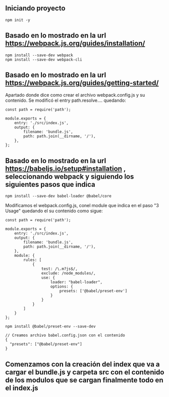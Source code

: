 ## Iniciando proyecto
```
npm init -y
```

## Basado en lo mostrado en la url https://webpack.js.org/guides/installation/

```
npm install --save-dev webpack
npm install --save-dev webpack-cli
```

## Basado en lo mostrado en la url https://webpack.js.org/guides/getting-started/
Apartado donde dice como crear el archivo webpack.config.js y su contenido.
Se modificó el entry path.resolve.... quedando: 

```
const path = require('path');

module.exports = {
    entry: './src/index.js',
    output: {
        filename: 'bundle.js',
        path: path.join(__dirname, '/'),
    },
};
```


## Basado en lo mostrado en la url https://babeljs.io/setup#installation , seleccionando webpack y siguiendo los siguientes pasos que indica

```
npm install --save-dev babel-loader @babel/core
```

Modificamos el webpack.config.js, conel module que indica en el paso "3 Usage" quedando el su contenido como sigue:

```
const path = require('path');

module.exports = {
    entry: './src/index.js',
    output: {
        filename: 'bundle.js',
        path: path.join(__dirname, '/'),
    },
    module: {
        rules: [
            {
                test: /\.m?js$/,
                exclude: /node_modules/,
                use: {
                    loader: "babel-loader",
                    options: {
                        presets: ['@babel/preset-env']
                    }
                }
            }
        ]
    }
};
```

```
npm install @babel/preset-env --save-dev
```

```
// Creamos archivo babel.config.json con el contenido
{
  "presets": ["@babel/preset-env"]
}
```

## Comenzamos con la creación del index que va a cargar el bundle.js y carpeta src con el contenido de los modulos que se cargan finalmente todo en el index.js